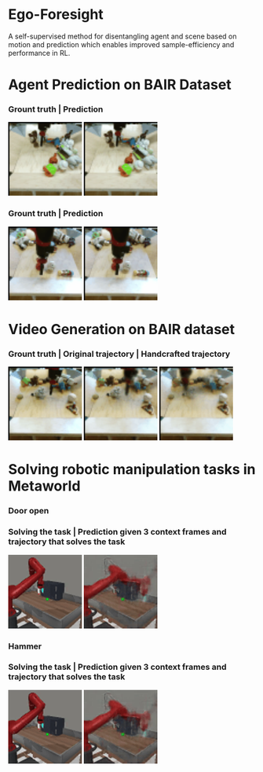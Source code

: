 # Ego-Foresight
A self-supervised method for disentangling agent and scene based on motion and prediction which enables improved sample-efficiency and performance in RL.

# Agent Prediction on BAIR Dataset

### Grount truth | Prediction

<img src="./media/adr_ao_epoch_0_batch_3_gt.gif" width="150" height="150"/> <img src="./media/adr_ao_epoch_0_batch_3_pred.gif" width="150" height="150"/>

### Grount truth | Prediction

<img src="./media/adr_ao_epoch_0_batch_23_gt.gif" width="150" height="150"/> <img src="./media/adr_ao_epoch_0_batch_23_pred.gif" width="150" height="150"/>

# Video Generation on BAIR dataset

### Grount truth | Original trajectory | Handcrafted trajectory

<img src="./media/infinity_gt.gif" width="150" height="150"/> <img src="./media/infinity_pred_gt.gif" width="150" height="150"/> <img src="./media/infinity.gif" width="150" height="150"/>

# Solving robotic manipulation tasks in Metaworld

### Door open
### Solving the task | Prediction given 3 context frames and trajectory that solves the task 

<img src="./media/door_open_rgb.gif" width="150" height="150"/> <img src="./media/door_open_pred.gif" width="150" height="150"/>

### Hammer
### Solving the task | Prediction given 3 context frames and trajectory that solves the task 

<img src="./media/door_open_rgb.gif" width="150" height="150"/> <img src="./media/door_open_pred.gif" width="150" height="150"/>
